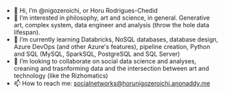 - 👋 Hi, I’m @nigozeroichi, or Horu Rodrigues-Chedid
- 👀 I’m interested in philosophy, art and science, in general. Generative art, complex system, data engineer and analysis (throw the hole data lifespan).
- 🌱 I’m currently learning Databricks, NoSQL databases, database design, Azure DevOps (and other Azure's features), pipeline creation, Python and SQL (MySQL, SparkSQL, PostgreSQL and SQL Server)
- 💞️ I’m looking to collaborate on social data science and analyses, creaning and trasnforming data and the intersection between art and technology (like the Rizhomatics)
- 📫 How to reach me: socialnetworks@horunigozeroichi.anonaddy.me

<!---
nigozeroichi/nigozeroichi is a ✨ special ✨ repository because its `README.md` (this file) appears on your GitHub profile.
You can click the Preview link to take a look at your changes.
--->
